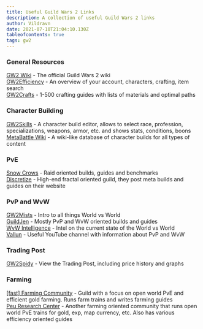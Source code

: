 ```yaml
---
title: Useful Guild Wars 2 Links
description: A collection of useful Guild Wars 2 links
author: Vildravn
date: 2021-07-10T21:04:10.130Z
tableofcontents: true
tags: gw2
---
```

### General Resources

[GW2 Wiki](https://wiki.guildwars2.com) - The official Guild Wars 2 wiki  
[GW2Efficiency](https://gw2efficiency.com/) - An overview of your account, characters, crafting, item search  
[GW2Crafts](https://gw2crafts.net/) - 1-500 crafting guides with lists of materials and optimal paths  

### Character Building

[GW2Skills](http://en.gw2skills.net/editor/) - A character build editor, allows to select race, profession, specializations, weapons, armor, etc. and shows stats, conditions, boons  
[MetaBattle Wiki](https://metabattle.com/wiki/MetaBattle_Wiki) - A wiki-like database of character builds for all types of content  

### PvE

[Snow Crows](https://snowcrows.com/) - Raid oriented builds, guides and benchmarks  
[Discretize](https://discretize.eu/) - High-end fractal oriented guild, they post meta builds and guides on their website  

### PvP and WvW

[GW2Mists](https://gw2mists.com/) - Intro to all things World vs World  
[GuildJen](https://guildjen.com/) - Mostly PvP and WvW oriented builds and guides  
[WvW Intelligence](https://wvwintel.com/) - Intel on the current state of the World vs World  
[Vallun](https://www.youtube.com/channel/UCgcDJ60QOCj3GjHui8Ws0cg) - Useful YouTube channel with information about PvP and WvW  

### Trading Post

[GW2Spidy](https://www.gw2spidy.com/) - View the Trading Post, including price history and graphs  

### Farming

[\[fast\] Farming Community](https://fast.farming-community.eu/) - Guild with a focus on open world PvE and efficient gold farming. Runs farm trains and writes farming guides  
[Peu Research Center](https://www.peuresearchcenter.com/index.html) - Another farming oriented community that runs open world PvE trains for gold, exp, map currency, etc. Also has various efficiency oriented guides  